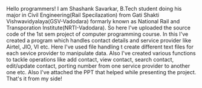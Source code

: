 Hello programmers! I am Shashank Savarkar, B.Tech student doing his major in Civil Engineering(Rail Specilazation) from Gati Shakti Vishwavidyalaya(GSV-Vadodara) formarly known as National Rail and Transporation Institute(NRTI-Vadodara).
So here I've uploaded the source code of the 1st sem project of computer programming course. In this I've created a program which handles contact details and service provider like Airtel, JIO, VI etc. Here I've used file handling t create different text files for each sevice provider to manipulate data. Also I've created various functions to tackle operations like add contact, view contact, search contact, edit/update contact, porting number from one service provider to another one etc.
Also I've attached the PPT that helped while presenting the project.
That's it from my side!

